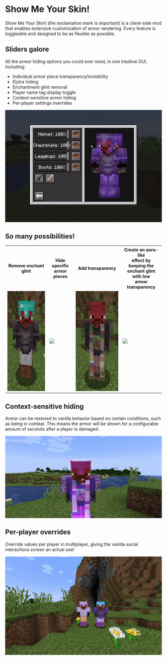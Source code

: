 # Show Me Your Skin!

Show Me Your Skin! (the exclamation mark is important) is a client-side mod
that enables extensive customization of armor rendering. Every feature is toggleable
and designed to be as flexible as possible.

## Sliders galore

All the armor hiding options you could ever need, in one intuitive GUI. 
Including:

- Individual armor piece transparency/invisibility
- Elytra hiding
- Enchantment glint removal
- Player name tag display toggle
- Context-sensitive armor hiding
- Per-player settings overrides

![](img/sliders.gif)

## So many possibilities!

<table>
<tr>
    <th>Remove enchant glint</th>
    <th>Hide specific <br>armor pieces</th>
    <th>Add transparency</th>
    <th>Create an aura-like <br>effect by keeping the <br>enchant glint with low <br>armor transparency</th>
</tr>
<tr>
    <td><img src="img/no-enchants.gif" height="320"/></td>
    <td><img src="img/pieces.gif" height="320"/></td>
    <td><img src="img/transparency.gif" height="320"/></td>
    <td><img src="img/aura.gif" height="320"/></td>
</tr>
</table>

## Context-sensitive hiding

Armor can be restored to vanilla behavior based on certain conditions, 
such as being in combat. This means the armor will be shown for a
configurable amount of seconds after a player is damaged.

![](img/combat.gif)

## Per-player overrides

Override values per player in multiplayer, 
giving the vanilla social interactions screen an actual use!

![](img/overrides.gif)
